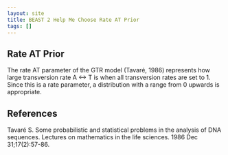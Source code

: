 ```yaml
---
layout: site
title: BEAST 2 Help Me Choose Rate AT Prior
tags: []
---
```


## Rate AT Prior

The rate AT parameter of the GTR model (Tavaré, 1986) represents how large transversion rate A <-> T is when all transversion rates are set to 1. 
Since this is a rate parameter, a distribution with a range from 0 upwards is appropriate.


## References 

Tavaré S. Some probabilistic and statistical problems in the analysis of DNA sequences. Lectures on mathematics in the life sciences. 1986 Dec 31;17(2):57-86.
